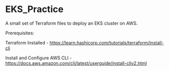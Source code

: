 # EKS_Practice

A small set of Terraform files to deploy an EKS cluster on AWS.

Prerequisites:


Terraform Installed - https://learn.hashicorp.com/tutorials/terraform/install-cli


Install and Configure AWS CLI - https://docs.aws.amazon.com/cli/latest/userguide/install-cliv2.html
